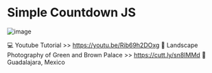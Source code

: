 # Simple Countdown JS


![image](https://user-images.githubusercontent.com/67779237/123032951-87bbce80-d3ac-11eb-989e-94a949a4aadb.png)


💻 Youtube Tutorial >> https://youtu.be/Rib69h2DOxg
📸 Landscape Photography of Green and Brown Palace >> https://cutt.ly/sn8IMMd
📍Guadalajara, Mexico
